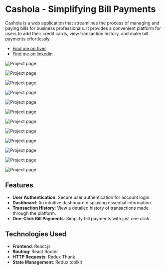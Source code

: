 # Cashola - Simplifying Bill Payments

Cashola is a web application that streamlines the process of managing
and paying bills for business professionals. It provides a convenient
platform for users to add their credit cards, view transaction
history, and make bill payments effortlessly.

- [Find me on fiver ](https://www.fiverr.com/zainbinramzan/develop-web-applications-with-mern-stack-react-node-express-moongodbplugin-react/README.md)
- [Find me on linkedin](https://www.linkedin.com/in/abu-zain-html-css-javascipt-developer/)

![Project page](./readme-images/banner.png)

![Project page](./readme-images/1.PNG)

![Project page](./readme-images/2.PNG)

![Project page](./readme-images/3.PNG)

![Project page](./readme-images/4.PNG)

![Project page](./readme-images/5.PNG)

![Project page](./readme-images/6.PNG)

![Project page](./readme-images/7.PNG)

![Project page](./readme-images/8.PNG)

![Project page](./readme-images/9.PNG)

![Project page](./readme-images/10.PNG)

![Project page](./readme-images/11.PNG)

## Features

- **User Authentication**: Secure user authentication for account
  login.
- **Dashboard**: An intuitive dashboard displaying essential
  information.
- **Transaction History**: View a detailed history of transactions
  made through the platform.
- **One-Click Bill Payments**: Simplify bill payments with just one
  click.

## Technologies Used

- **Frontend**: React.js
- **Routing**: React Router
- **HTTP Requests**: Redux Thunk
- **State Management**: Redux toolkit
